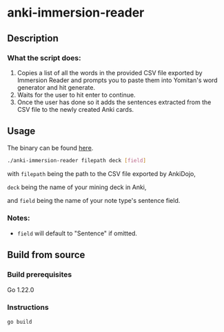 # anki-immersion-reader

## Description

### What the script does:
1. Copies a list of all the words in the provided CSV file exported by Immersion Reader and prompts you to paste them into Yomitan's word generator and hit generate.
2. Waits for the user to hit enter to continue.
3. Once the user has done so it adds the sentences extracted from the CSV file to the newly created Anki cards.

## Usage

The binary can be found [here](https://github.com/GameFuzzy/anki-immersion-reader/releases).

```sh
./anki-immersion-reader filepath deck [field]
```

with `filepath` being the path to the CSV file exported by AnkiDojo,

`deck` being the name of your mining deck in Anki,

and `field` being the name of your note type's sentence field.

### Notes:

- `field` will default to "Sentence" if omitted.

## Build from source

### Build prerequisites

Go 1.22.0

### Instructions

```go build```
